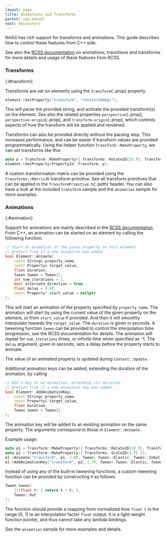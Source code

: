 ```yaml
---
layout: page
title: Animations and Transforms
parent: cpp_manual
next: decorators
---
```


RmlUi has rich support for transforms and animations. This guide describes how to control these features from C++ side.

See also the [RCSS documentation](../rcss/animations_transitions_transforms.html) on animations, transitions and transforms for more details and usage of these features from RCSS.


### Transforms
{:#transform}

Transforms are set on elements using the `transform`{:.prop} property.

```cpp
element->SetProperty("transform", "rotate(30deg)");
```

This will parse the provided string, and activate the provided transform(s) on the element. See also the related properties `perspective`{:.prop}, `perspective-origin`{:.prop}, and `transform-origin`{:.prop}, which controls aspects of how the transform will be applied and rendered.

Transforms can also be provided directly without the parsing step. This increases performance, and can be easier if transform values are provided programmatically. Using the helper function `Transform::MakeProperty`, we can set transforms like this:

```cpp
auto p = Transform::MakeProperty({ Transforms::Rotate2D{10.f}, Transforms::TranslateX{100.f} });
element->SetProperty(PropertyId::Transform, p);
```

A custom transformation matrix can be provided using the `Transforms::Matrix3D` transform primitive. See all transform primitives that can be applied in the `TransformPrimitive.h`{:.path} header. You can also have a look at the included `transform` sample and the `animation` sample for more examples.


### Animations
{:#animation}

Support for animations are mainly described in the [RCSS documentation](../rcss/animations_transitions_transforms.html). From C++, an animation can be started on an element by calling the following function.

```c++
// Start an animation of the given property on this element.
// @return True if a new animation was added.
bool Element::Animate(
	const String& property_name,
	const Property& target_value,
	float duration,
	Tween tween = Tween{},
	int num_iterations = 1,
	bool alternate_direction = true,
	float delay = 0.0f,
	const Property* start_value = nullptr
);
```

This will start an animation of the property specified by `property_name`. The animation will start by using the current value of the given property on the element, or from `start_value` if provided. And then it will smoothly interpolate towards the `target_value`. The `duration` is given in seconds. A tweening function `tween` can be provided to control the interpolation time progression, see the RCSS documentation for details. The animation will repeat for `num_iterations` times, or infinite time when specified as -1. The `delay` argument, given in seconds, sets a delay before the property starts to animate.

The value of an animated property is updated during `Context::Update`.

Additional animation keys can be added, extending the duration of the animation, by calling

```c++
// Add a key to an animation, extending its duration.
// @return True if a new animation key was added.
bool Element::AddAnimationKey(
	const String& property_name,
	const Property& target_value,
	float duration,
	Tween tween = Tween{}
);
```

The animation key will be added to an existing animation on the same property. The arguments correspond to those in `Element::Animate`.

Example usage:

```c++
auto p1 = Transform::MakeProperty({ Transforms::Rotate2D{10.f}, Transforms::TranslateX{100.f} });
auto p2 = Transform::MakeProperty({ Transforms::Scale2D{3.f} });
el->Animate("transform", p1, 1.8f, Tween( Tween::Elastic, Tween::InOut ), -1, true);
el->AddAnimationKey("transform", p2, 1.3f, Tween( Tween::Elastic, Tween::InOut ));
```

Instead of using any of the built-in tweening functions, a custom tweening function can be provided by constructing it as follows:

```c++
Tween tween(
	[](float t) { return t * t; },
	Tween::Out
);
```
The function should provide a mapping from normalized time `float t` in the range [0, 1] to an interpolation factor `float` output. It is a light-weight function pointer, and thus cannot take any lambda bindings.

See the `animation` sample for more examples and details.
